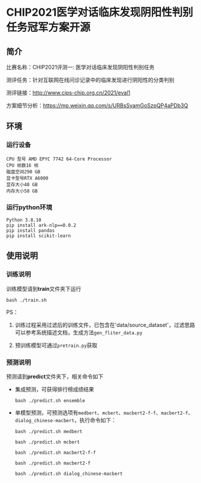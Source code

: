 # CHIP2021医学对话临床发现阴阳性判别任务冠军方案开源

## 简介

比赛名称：CHIP2021评测一: 医学对话临床发现阴阳性判别任务

测评任务：针对互联网在线问诊记录中的临床发现进行阴阳性的分类判别

测评链接：http://www.cips-chip.org.cn/2021/eval1

方案细节分析：https://mp.weixin.qq.com/s/URBsSyamGoSzpQP4aPDb3Q

## 环境

### 运行设备

```
CPU 型号 AMD EPYC 7742 64-Core Processor
CPU 核数16 核
磁盘空间290 GB
显卡型号RTX A6000
显存大小48 GB
内存大小58 GB
```

### 运行python环境
```
Python 3.8.10
pip install ark-nlp==0.0.2
pip install pandas
pip install scikit-learn
```

## 使用说明

### 训练说明

训练模型请到**train**文件夹下运行

`bash ./train.sh`

PS：

1. 训练过程采用过滤后的训练文件，已包含在'data/source_dataset'，过滤思路可以参考系统描述文档，生成方法`gen_fliter_data.py`

2. 预训练模型可通过`pretrain.py`获取


### 预测说明

预测请到**predict**文件夹下，相关命令如下

- 集成预测，可获得排行榜成绩结果

  `bash ./predict.sh ensemble`

- 单模型预测，可预测选项有`medbert`、`mcbert`、`macbert2-f-f`、`macbert2-f`、`dialog_chinese-macbert`，执行命令如下：

  `bash ./predict.sh medbert`

  `bash ./predict.sh mcbert`

  `bash ./predict.sh macbert2-f-f`

  `bash ./predict.sh macbert2-f`

  `bash ./predict.sh dialog_chinese-macbert`
